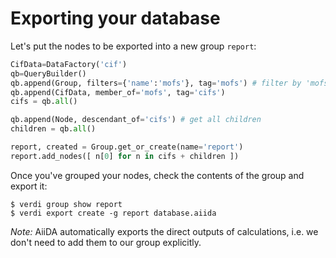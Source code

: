 Exporting your database
=======================

Let's put the nodes to be exported into a new group `report`:


```python
CifData=DataFactory('cif')
qb=QueryBuilder()
qb.append(Group, filters={'name':'mofs'}, tag='mofs') # filter by 'mofs' group 
qb.append(CifData, member_of='mofs', tag='cifs')
cifs = qb.all()

qb.append(Node, descendant_of='cifs') # get all children 
children = qb.all()

report, created = Group.get_or_create(name='report') 
report.add_nodes([ n[0] for n in cifs + children ])
```
Once you've grouped your nodes, check the contents of the group and
export it:

```console
$ verdi group show report
$ verdi export create -g report database.aiida
```

*Note:* AiiDA automatically exports the direct outputs of calculations,
i.e. we don't need to add them to our group explicitly.
